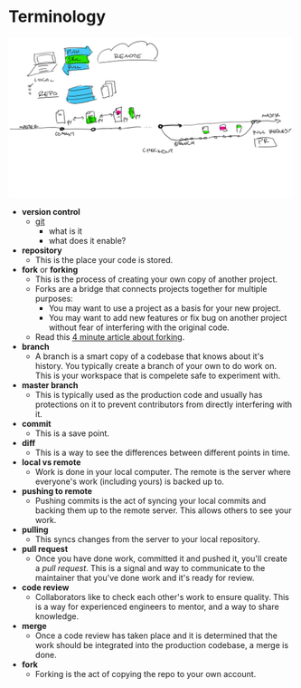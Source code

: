 # Terminology

![terminology](brown_bag_terminology.png)

- **version control**
    + [git](https://git-scm.com/book/en/v2/Getting-Started-Git-Basics)
        * what is it
        * what does it enable?
- **repository**
    + This is the place your code is stored.
- **fork** or **forking**
    + This is the process of creating your own copy of another project.
    + Forks are a bridge that connects projects together for multiple purposes:
        * You may want to use a project as a basis for your new project.
        * You may want to add new features or fix bug on another project without fear of interfering with the original code.
    + Read this [4 minute article about forking](https://guides.github.com/activities/forking/).
- **branch**
    + A branch is a smart copy of a codebase that knows about it's history. You typically create a branch of your own to do work on. This is your workspace that is compelete safe to experiment with.
- **master branch**
    + This is typically used as the production code and usually has protections on it to prevent contributors from directly interfering with it.
- **commit**
    + This is a save point.
- **diff**
    + This is a way to see the differences between different points in time.
- **local vs remote**
    + Work is done in your local computer. The remote is the server where everyone's work (including yours) is backed up to.
- **pushing to remote**
    + Pushing commits is the act of syncing your local commits and backing them up to the remote server. This allows others to see your work.
- **pulling**
    + This syncs changes from the server to your local repository.
- **pull request**
    + Once you have done work, committed it and pushed it, you'll create a *pull request*. This is a signal and way to communicate to the maintainer that you've done work and it's ready for review.
- **code review**
    + Collaborators like to check each other's work to ensure quality. This is a way for experienced engineers to mentor, and a way to share knowledge.
- **merge**
    + Once a code review has taken place and it is determined that the work should be integrated into the production codebase, a merge is done.
- **fork**
    + Forking is the act of copying the repo to your own account.
